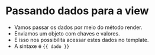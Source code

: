 # Passando dados para a view

- Vamos passar os dados por meio do método render.
- Enviamos um objeto com chaves e valores.
- E isso nos possibilita acessar estes dados no template.
- A sintaxe é `{{ dado }}`
